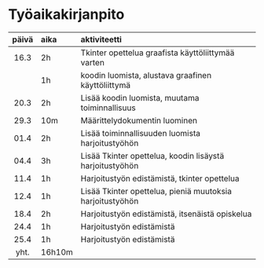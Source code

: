 # Työaikakirjanpito

| päivä | aika | aktiviteetti  |
| :----:|:-----| :-----|
| 16.3  | 2h   | Tkinter opettelua graafista käyttöliittymää varten |
|       | 1h   | koodin luomista, alustava graafinen käyttöliittymä |
| 20.3  | 2h   | Lisää koodin luomista, muutama toiminnallisuus |
| 29.3  | 10m  | Määrittelydokumentin luominen
| 01.4  | 2h   | Lisää toiminnallisuuden luomista harjoitustyöhön
| 04.4  | 3h   | Lisää Tkinter opettelua, koodin lisäystä harjoitustyöhön
| 11.4  | 1h   | Harjoitustyön edistämistä, tkinter opettelua
| 12.4  | 1h   | Lisää Tkinter opettelua, pieniä muutoksia harjoitustyöhön
| 18.4  | 2h   | Harjoitustyön edistämistä, itsenäistä opiskelua
| 24.4  | 1h   | Harjoitustyön edistämistä
| 25.4  | 1h   | Harjoitustyön edistämistä
| yht.  |16h10m|
